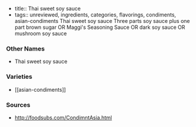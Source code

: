 - title:: Thai sweet soy sauce
- tags:: unreviewed, ingredients, categories, flavorings, condiments, asian-condiments
Thai sweet soy sauce Three parts soy sauce plus one part brown sugar OR Maggi's Seasoning Sauce OR dark soy sauce OR mushroom soy sauce

### Other Names

* Thai sweet soy sauce

### Varieties

* [[asian-condiments]]

### Sources
* http://foodsubs.com/CondimntAsia.html
